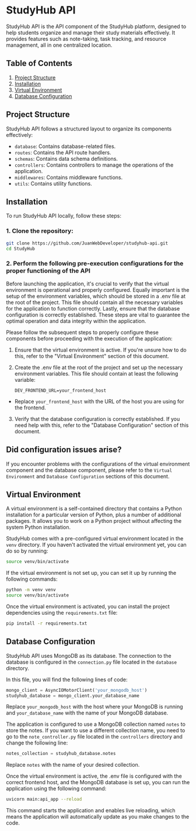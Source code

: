 # StudyHub API

StudyHub API is the API component of the StudyHub platform, designed to help students organize and manage their study materials effectively. It provides features such as note-taking, task tracking, and resource management, all in one centralized location.

## Table of Contents

1. [Project Structure](#project-structure)
2. [Installation](#installation)
3. [Virtual Environment](#virtual-environment)
4. [Database Configuration](#database-configuration)

## Project Structure

StudyHub API follows a structured layout to organize its components effectively:

- `database`: Contains database-related files.
- `routes`: Contains the API route handlers.
- `schemas`: Contains data schema definitions.
- `controllers`: Contains controllers to manage the operations of the application.
- `middlewares`: Contains middleware functions.
- `utils`: Contains utility functions.

## Installation

To run StudyHub API locally, follow these steps:

### 1. Clone the repository:

```bash
git clone https://github.com/JuanWebDeveloper/studyhub-api.git
cd StudyHub
```

### 2. Perform the following pre-execution configurations for the proper functioning of the API

Before launching the application, it's crucial to verify that the virtual environment is operational and properly configured. Equally important is the setup of the environment variables, which should be stored in a .env file at the root of the project. This file should contain all the necessary variables for the application to function correctly. Lastly, ensure that the database configuration is correctly established. These steps are vital to guarantee the optimal operation and data integrity within the application.

Please follow the subsequent steps to properly configure these components before proceeding with the execution of the application:

1. Ensure that the virtual environment is active. If you're unsure how to do this, refer to the "Virtual Environment" section of this document.

2. Create the .env file at the root of the project and set up the necessary environment variables. This file should contain at least the following variable:

   ```properties
   DEV_FRONTEND_URL=your_frontend_host
   ```

- Replace `your_frontend_host` with the URL of the host you are using for the frontend.

3. Verify that the database configuration is correctly established. If you need help with this, refer to the "Database Configuration" section of this document.

## Did configuration issues arise?

If you encounter problems with the configurations of the virtual environment component and the database component, please refer to the `Virtual Environment` and `Database Configuration` sections of this document.

## Virtual Environment

A virtual environment is a self-contained directory that contains a Python installation for a particular version of Python, plus a number of additional packages. It allows you to work on a Python project without affecting the system Python installation.

StudyHub comes with a pre-configured virtual environment located in the `venv` directory. If you haven't activated the virtual environment yet, you can do so by running:

```bash
source venv/bin/activate
```

If the virtual environment is not set up, you can set it up by running the following commands:

```bash
python -m venv venv
source venv/bin/activate
```

Once the virtual environment is activated, you can install the project dependencies using the `requirements.txt` file:

```bash
pip install -r requirements.txt
```

## Database Configuration

StudyHub API uses MongoDB as its database. The connection to the database is configured in the `connection.py` file located in the `database` directory.

In this file, you will find the following lines of code:

```python
mongo_client = AsyncIOMotorClient('your_mongodb_host')
studyhub_database = mongo_client.your_database_name
```

Replace `your_mongodb_host` with the host where your MongoDB is running and `your_database_name` with the name of your MongoDB database.

The application is configured to use a MongoDB collection named `notes` to store the notes. If you want to use a different collection name, you need to go to the `note_controller.py` file located in the `controllers` directory and change the following line:

```python
notes_collection = studyhub_database.notes
```

Replace `notes` with the name of your desired collection.

Once the virtual environment is active, the .env file is configured with the correct frontend host, and the MongoDB database is set up, you can run the application using the following command:

```bash
uvicorn main:api_app --reload
```

This command starts the application and enables live reloading, which means the application will automatically update as you make changes to the code.
